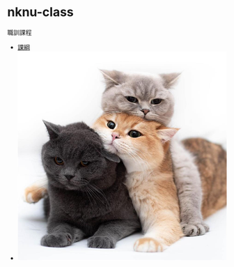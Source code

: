 # nknu-class
職訓課程

* [課綱](https://github.com/LuJam2021/nknu-class/blob/main/%E5%8B%9E%E8%A8%93%E8%AA%B2%E7%B6%B1-%E8%AC%9D%E5%9D%A4%E9%81%94.xlsx)
* ![貓](https://github.com/LuJam2021/nknu-class/blob/main/1561000727285.jpg)
